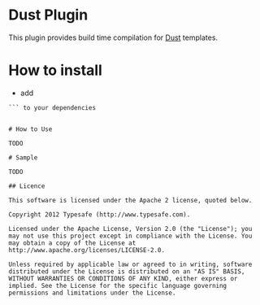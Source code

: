 # Dust Plugin

This plugin provides build time compilation for [Dust](https://github.com/akdubya/dustjs) templates.



# How to install

* add 
```addSbtPlugin("com.typesafe" % "play-plugins-dust" % "1.0-SNAPSHOT")
``` to your dependencies


# How to Use

TODO

# Sample

TODO

## Licence

This software is licensed under the Apache 2 license, quoted below.

Copyright 2012 Typesafe (http://www.typesafe.com).

Licensed under the Apache License, Version 2.0 (the "License"); you may not use this project except in compliance with the License. You may obtain a copy of the License at http://www.apache.org/licenses/LICENSE-2.0.

Unless required by applicable law or agreed to in writing, software distributed under the License is distributed on an "AS IS" BASIS, WITHOUT WARRANTIES OR CONDITIONS OF ANY KIND, either express or implied. See the License for the specific language governing permissions and limitations under the License.